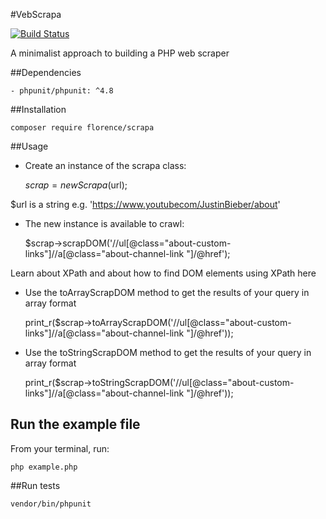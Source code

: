 #VebScrapa

[![Build Status](https://travis-ci.org/andela-fokosun/webscrapa.svg?branch=master)](https://travis-ci.org/andela-fokosun/webscrapa)

A minimalist approach to building a PHP web scraper


##Dependencies


    - phpunit/phpunit: ^4.8


##Installation
    
    composer require florence/scrapa


##Usage

- Create an instance of the scrapa class:

    
    $scrap = new Scrapa($url);


$url is a string e.g. 'https://www.youtubecom/JustinBieber/about'


- The new instance is available to crawl:

    
    $scrap->scrapDOM('//ul[@class="about-custom-links"]//a[@class="about-channel-link "]/@href');


Learn about XPath and about how to find DOM elements using XPath here


- Use the toArrayScrapDOM method to get the results of your query in array format


    print_r($scrap->toArrayScrapDOM('//ul[@class="about-custom-links"]//a[@class="about-channel-link "]/@href'));


- Use the toStringScrapDOM method to get the results of your query in array format


    print_r($scrap->toStringScrapDOM('//ul[@class="about-custom-links"]//a[@class="about-channel-link "]/@href'));


## Run the example file

From your terminal, run:
    
    php example.php


##Run tests

    vendor/bin/phpunit

